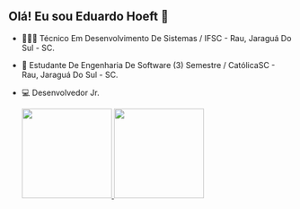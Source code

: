 ## Olá! Eu sou Eduardo Hoeft 👋

- 🧑🏼‍🎓 Técnico Em Desenvolvimento De Sistemas / IFSC - Rau, Jaraguá Do Sul - SC.
- 🌱 Estudante De Engenharia De Software (3) Semestre / CatólicaSC - Rau, Jaraguá Do Sul - SC.
- 💻 Desenvolvedor Jr.

  <div>
    <a href="https://github.com/EduardoHoeft">
      <img height="160em" src="https://github-readme-stats.vercel.app/api?username=eduardohoeft&show_icons=true&theme=dark&include_all_commits=true&count_private=true"/>
      <img height="160em" src="https://github-readme-stats.vercel.app/api/top-langs/?username=eduardohoeft&layout=compact&langs_count=16&theme=dark"/>
  </div>
<!--
**EduardoHoeft/eduardohoeft** is a ✨ _special_ ✨ repository because its `README.md` (this file) appears on your GitHub profile.

Here are some ideas to get you started:

- 🔭 I’m currently working on ...
- 🌱 Sou estudante de engenharia de software.
- 👯 I’m looking to collaborate on ...
- 🤔 I’m looking for help with ...
- 💬 Ask me about ...
- 📫 How to reach me: ...
- 😄 Pronouns: ...
- ⚡ Fun fact: ...
-->
